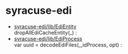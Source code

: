 # syracuse-edi

* [syracuse-edi/lib/EdiEntity](lib/EdiEntity.md)  
   dropAllEdiCacheEntity(_) :
* [syracuse-edi/lib/EdiProcess](lib/EdiProcess.md)  
   var uuid = decodeEdiFiles(_,idProcess, opt) :
